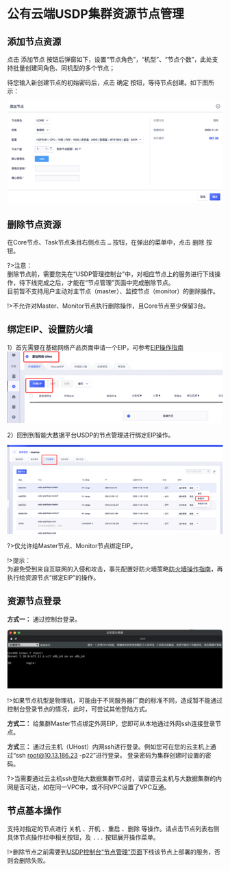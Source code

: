 # 公有云端USDP集群资源节点管理

## 添加节点资源

点击 <kbd>添加节点</kbd> 按钮后弹窗如下，设置“节点角色”，“机型”、“节点个数”，此处支持批量创建同角色、同机型的多个节点；

待您输入新创建节点的初始密码后，点击 <kbd>确定</kbd> 按钮，等待节点创建。如下图所示：

![](../../images/operate/node/cloud_node/添加节点.png)

## 删除节点资源

在Core节点、Task节点条目右侧点击 <kbd>…</kbd> 按钮，在弹出的菜单中，点击 <kbd>删除</kbd> 按钮。

?>注意：</br>删除节点前，需要您先在“USDP管理控制台”中，对相应节点上的服务进行下线操作，待下线完成之后，才能在“节点管理”页面中完成删除节点。</br>目前暂不支持用户主动对主节点（master）、监控节点（monitor）的删除操作。

!>不允许对Master、Monitor节点执行删除操作，且Core节点至少保留3台。

## 绑定EIP、设置防火墙

1）首先需要在基础网络产品页面申请一个EIP，可参考[EIP操作指南](https://docs.ucloud.cn/unet/eip/guide)
![](../../images/operate/node/cloud_node/申请EIP.png)

2）回到到智能大数据平台USDP的节点管理进行绑定EIP操作。

![](../../images/operate/node/cloud_node/绑定EIP.png)

?>仅允许给Master节点、Monitor节点绑定EIP。

!>提示：</br>为避免受到来自互联网的入侵和攻击，事先配置好防火墙策略[防火墙操作指南](https://docs.ucloud.cn/unet/firewall/guide)，再执行给资源节点“绑定EIP”的操作。

## 资源节点登录

**方式一：** 通过控制台登录。

![](../../images/operate/node/cloud_node/控制台节点SSH登陆.png)

!>如果节点机型是物理机，可能由于不同服务器厂商的标准不同，造成暂不能通过控制台登录节点的情况，此时，可尝试其他登陆方式。

**方式二：** 给集群Master节点绑定外网EIP，您即可从本地通过外网ssh连接登录节点。

**方式三：** 通过云主机（UHost）内网ssh进行登录。例如您可在您的云主机上通过“ssh root@10.13.186.23 -p22”进行登录。 登录密码为集群创建时设置的密码。

?>当需要通过云主机ssh登陆大数据集群节点时，请留意云主机与大数据集群的内网是否可达，如在同一VPC中，或不同VPC设置了VPC互通。

## 节点基本操作

支持对指定的节点进行 <kbd>关机</kbd> 、<kbd>开机</kbd> 、<kbd>重启</kbd> 、<kbd>删除</kbd> 等操作。请点击节点列表右侧具体节点操作栏中相关按钮，及 <kbd>...</kbd> 按钮展开操作菜单。

!>删除节点之前需要到[USDP控制台“节点管理”页面]()下线该节点上部署的服务，否则会删除失败。

